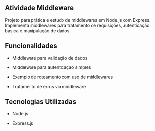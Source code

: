 ## Atividade Middleware

Projeto para prática e estudo de middlewares em Node.js com Express. Implementa middlewares para tratamento de requisições, autenticação básica e manipulação de dados.

## Funcionalidades
- Middleware para validação de dados

- Middleware para autenticação simples

- Exemplo de roteamento com uso de middlewares

- Tratamento de erros via middleware

## Tecnologias Utilizadas
- Node.js

- Express.js
